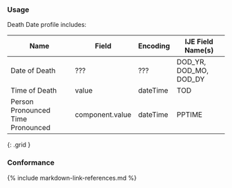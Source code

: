 ### Usage
Death Date profile includes:

| **Name** |  **Field**   |  **Encoding**  |  **IJE Field Name(s)**  |
| ---------------| ------------------------ | ------------- | ------------------- |
| Date of Death | ???  | ??? | DOD_YR, DOD_MO, DOD_DY |
| Time of Death | value  | dateTime |  TOD |
| Person Pronounced Time Pronounced | component.value  | dateTime | PPTIME |
{: .grid }


### Conformance

{% include markdown-link-references.md %}

